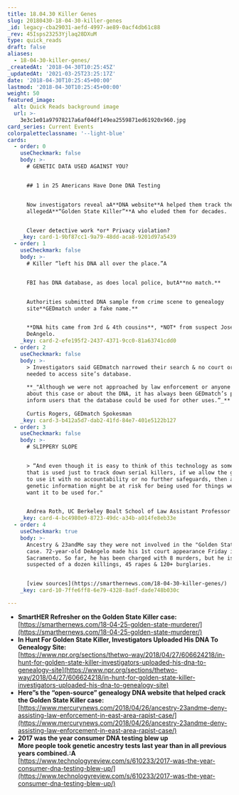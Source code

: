 ```yaml
---
title: 18.04.30 Killer Genes
slug: 20180430-18-04-30-killer-genes
_id: legacy-cba29031-aefd-4997-ae89-0acf4db61c88
_rev: 45Isps23253Yjlaq28DXuM
type: quick_reads
draft: false
aliases:
  - 18-04-30-killer-genes/
_createdAt: '2018-04-30T10:25:45Z'
_updatedAt: '2021-03-25T23:25:17Z'
date: '2018-04-30T10:25:45+00:00'
lastmod: '2018-04-30T10:25:45+00:00'
weight: 50
featured_image:
  alt: Quick Reads background image
  url: >-
    3e3c1e01a97978217a6af04df149ea2559871ed61920x960.jpg
card_series: Current Events
colorpaletteclassname: '--light-blue'
cards:
  - order: 0
    useCheckmark: false
    body: >-
      # GENETIC DATA USED AGAINST YOU?


      ## 1 in 25 Americans Have Done DNA Testing


      Now investigators reveal aA**DNA website**A helped them track the
      allegedA**“Golden State Killer”**A who eluded them for decades.


      Clever detective work *or* Privacy violation?
    _key: card-1-9bf87cc1-9a79-48dd-aca8-9201d97a5439
  - order: 1
    useCheckmark: false
    body: >-
      # Killer “left his DNA all over the place.”A


      FBI has DNA database, as does local police, butA**no match.**


      Authorities submitted DNA sample from crime scene to genealogy
      site**GEDmatch under a fake name.**


      **DNA hits came from 3rd & 4th cousins**, *NOT* from suspect Joseph James
      DeAngelo.
    _key: card-2-efe195f2-2437-4371-9cc0-81a63741cdd0
  - order: 2
    useCheckmark: false
    body: >-
      > Investigators said GEDmatch narrowed their search & no court order was
      needed to access site’s database.  
        
      **_"Although we were not approached by law enforcement or anyone else
      about this case or about the DNA, it has always been GEDmatch’s policy to
      inform users that the database could be used for other uses.”_**  
        
      Curtis Rogers, GEDmatch Spokesman
    _key: card-3-b412a5d7-dab2-41fd-84e7-401e5122b127
  - order: 3
    useCheckmark: false
    body: >-
      # SLIPPERY SLOPE


      > “And even though it is easy to think of this technology as something
      that is used just to track down serial killers, if we allow the government
      to use it with no accountability or no further safeguards, then all of our
      genetic information might be at risk for being used for things we don’t
      want it to be used for."


      Andrea Roth, UC Berkeley Boalt School of Law Assistant Professor
    _key: card-4-bc4980e9-8723-49dc-a34b-a014fe8eb33e
  - order: 4
    useCheckmark: true
    body: >-
      Ancestry & 23andMe say they were not involved in the "Golden State Killer"
      case. 72-year-old DeAngelo made his 1st court appearance Friday in
      Sacramento. So far, he has been charged with 8 murders, but he is
      suspected of a dozen killings, 45 rapes & 120+ burglaries.


      [view sources](https://smarthernews.com/18-04-30-killer-genes/)
    _key: card-10-7ffe6ff8-6e79-4328-8adf-dade748b030c

---
```

* **SmartHER Refresher on the Golden State Killer case:**  
[https://smarthernews.com/18-04-25-golden-state-murderer/](https://smarthernews.com/18-04-25-golden-state-murderer/)
* **In Hunt For Golden State Killer, Investigators Uploaded His DNA To Genealogy Site:**  
[https://www.npr.org/sections/thetwo-way/2018/04/27/606624218/in-hunt-for-golden-state-killer-investigators-uploaded-his-dna-to-genealogy-site](https://www.npr.org/sections/thetwo-way/2018/04/27/606624218/in-hunt-for-golden-state-killer-investigators-uploaded-his-dna-to-genealogy-site)
* **Here”s the “open-source” genealogy DNA website that helped crack the Golden State Killer case:**  
[https://www.mercurynews.com/2018/04/26/ancestry-23andme-deny-assisting-law-enforcement-in-east-area-rapist-case/](https://www.mercurynews.com/2018/04/26/ancestry-23andme-deny-assisting-law-enforcement-in-east-area-rapist-case/)
* **2017 was the year consumer DNA testing blew up**  
**More people took genetic ancestry tests last year than in all previous years combined.:A** [https://www.technologyreview.com/s/610233/2017-was-the-year-consumer-dna-testing-blew-up/](https://www.technologyreview.com/s/610233/2017-was-the-year-consumer-dna-testing-blew-up/)